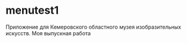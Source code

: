 # menutest1

Приложение для Кемеровского областного музея изобразительных искусств. Моя выпускная работа

